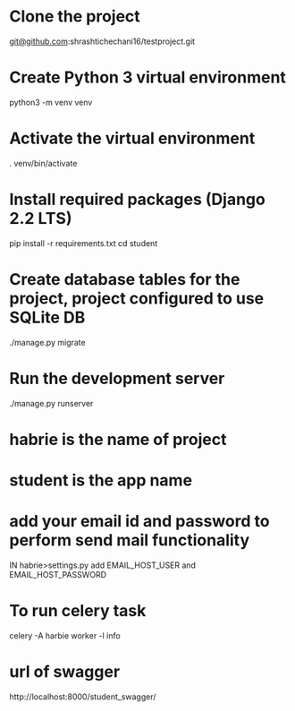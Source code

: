# Clone the project
git@github.com:shrashtichechani16/testproject.git
# Create Python 3 virtual environment 
python3 -m venv venv
# Activate the virtual environment
. venv/bin/activate
# Install required packages (Django 2.2 LTS)
pip install -r requirements.txt
cd student
# Create database tables for the project, project configured to use SQLite DB
./manage.py migrate
# Run the development server
./manage.py runserver

# habrie is the name of project
# student is the app name
# add your email id and password to perform send mail functionality 
IN habrie>settings.py  add EMAIL_HOST_USER and EMAIL_HOST_PASSWORD

# To run celery task 
celery -A harbie worker -l info

# url of swagger
http://localhost:8000/student_swagger/
